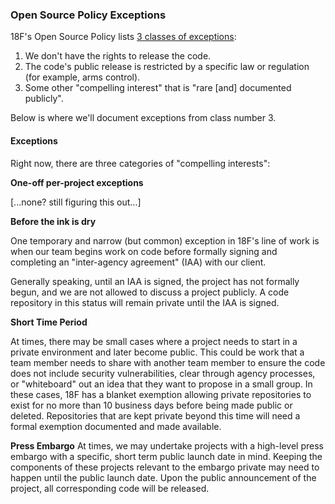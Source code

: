 ### Open Source Policy Exceptions

18F's Open Source Policy lists [3 classes of exceptions](https://github.com/18F/open-source-policy/blob/master/policy.md#exceptions):

1. We don't have the rights to release the code.
2. The code's public release is restricted by a specific law or regulation (for example, arms control).
3. Some other "compelling interest" that is "rare [and] documented publicly".

Below is where we'll document exceptions from class number 3.

#### Exceptions

Right now, there are three categories of "compelling interests":

**One-off per-project exceptions**

[...none? still figuring this out...]

**Before the ink is dry**

One temporary and narrow (but common) exception in 18F's line of work is when our team begins work on code before formally signing and completing an "inter-agency agreement" (IAA) with our client.

Generally speaking, until an IAA is signed, the project has not formally begun, and we are not allowed to discuss a project publicly. A code repository in this status will remain private until the IAA is signed.

**Short Time Period**

At times, there may be small cases where a project needs to start in a private environment and later become public. This could be work that a team member needs to share with another team member to ensure the code does not include security vulnerabilities, clear through agency processes, or "whiteboard" out an idea that they want to propose in a small group. In these cases, 18F has a blanket exemption allowing private repositories to exist for no more than 10 business days before being made public or deleted. Repositories that are kept private beyond this time will need a formal exemption documented and made available.

**Press Embargo**
At times, we may undertake projects with a high-level press embargo with a specific, short term public launch date in mind. Keeping the components of these projects relevant to the embargo private may need to happen until the public launch date. Upon the public announcement of the project, all corresponding code will be released.
